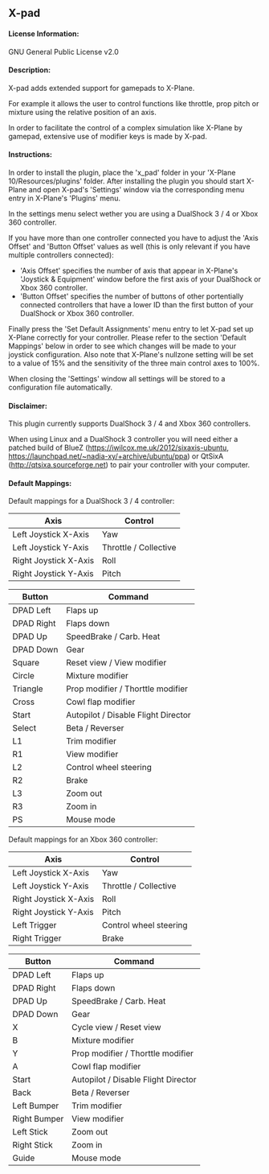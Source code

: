 ## X-pad

#### License Information:
GNU General Public License v2.0

#### Description:
X-pad adds extended support for gamepads to X-Plane.

For example it allows the user to control functions like throttle, prop pitch or mixture using the relative position of an axis.

In order to facilitate the control of a complex simulation like X-Plane by gamepad, extensive use of modifier keys is made by X-pad.

#### Instructions:
In order to install the plugin, place the 'x_pad' folder in your 'X-Plane 10/Resources/plugins' folder.
After installing the plugin you should start X-Plane and open X-pad's 'Settings' window via the corresponding menu entry in X-Plane's 'Plugins' menu.

In the settings menu select wether you are using a DualShock 3 / 4 or Xbox 360 controller.

If you have more than one controller connected you have to adjust the 'Axis Offset' and 'Button Offset' values as well (this is only relevant if you have multiple controllers connected):
- 'Axis Offset' specifies the number of axis that appear in X-Plane's 'Joystick & Equipment' window before the first axis of your DualShock or Xbox 360 controller.
- 'Button Offset' specifies the number of buttons of other portentially connected controllers that have a lower ID than the first button of your DualShock or Xbox 360 controller.

Finally press the 'Set Default Assignments' menu entry to let X-pad set up X-Plane correctly for your controller.
Please refer to the section 'Default Mappings' below in order to see which changes will be made to your joystick configuration.
Also note that X-Plane's nullzone setting will be set to a value of 15% and the sensitivity of the three main control axes to 100%.

When closing the 'Settings' window all settings will be stored to a configuration file automatically.

#### Disclaimer:
This plugin currently supports DualShock 3 / 4 and Xbox 360 controllers.

When using Linux and a DualShock 3 controller you will need either a patched build of BlueZ (https://iwilcox.me.uk/2012/sixaxis-ubuntu, https://launchpad.net/~nadia-xy/+archive/ubuntu/ppa) or QtSixA (http://qtsixa.sourceforge.net) to pair your controller with your computer.

#### Default Mappings:
Default mappings for a DualShock 3 / 4 controller:

| Axis                  | Control               |
| --------------------- | ----------------------|
| Left Joystick X-Axis  | Yaw                   |
| Left Joystick Y-Axis  | Throttle / Collective |
| Right Joystick X-Axis | Roll                  |
| Right Joystick Y-Axis | Pitch                 |

| Button     | Command                             |
| ---------- | ------------------------------------|
| DPAD Left  | Flaps up                            |
| DPAD Right | Flaps down                          |
| DPAD Up    | SpeedBrake / Carb. Heat             |
| DPAD Down  | Gear                                |
| Square     | Reset view / View modifier          |
| Circle     | Mixture modifier                    |
| Triangle   | Prop modifier / Thorttle modifier   |
| Cross      | Cowl flap modifier                  |
| Start      | Autopilot / Disable Flight Director |
| Select     | Beta / Reverser                     |
| L1         | Trim modifier                       |
| R1         | View modifier                       |
| L2         | Control wheel steering              |
| R2         | Brake                               |
| L3         | Zoom out                            |
| R3         | Zoom in                             |
| PS         | Mouse mode                          |


Default mappings for an Xbox 360 controller:

| Axis                  | Control                |
| --------------------- | ---------------------- |
| Left Joystick X-Axis  | Yaw                    |
| Left Joystick Y-Axis  | Throttle / Collective  |
| Right Joystick X-Axis | Roll                   |
| Right Joystick Y-Axis | Pitch                  |
| Left Trigger          | Control wheel steering |
| Right Trigger         | Brake                  |

| Button       | Command                             |
| -------------| ------------------------------------|
| DPAD Left    | Flaps up                            |
| DPAD Right   | Flaps down                          |
| DPAD Up      | SpeedBrake / Carb. Heat             |
| DPAD Down    | Gear                                |
| X            | Cycle view / Reset view             |
| B            | Mixture modifier                    |
| Y            | Prop modifier / Thorttle modifier   |
| A            | Cowl flap modifier                  |
| Start        | Autopilot / Disable Flight Director |
| Back         | Beta / Reverser                     |
| Left Bumper  | Trim modifier                       |
| Right Bumper | View modifier                       |
| Left Stick   | Zoom out                            |
| Right Stick  | Zoom in                             |
| Guide        | Mouse mode                          |

